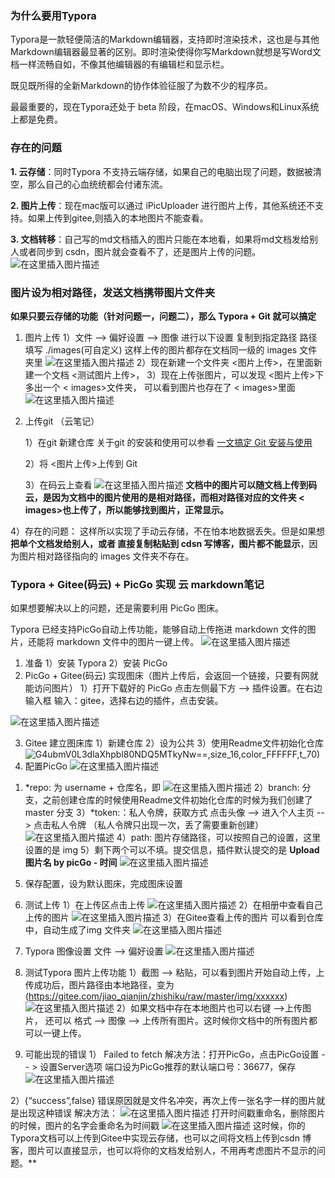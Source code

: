 ### 为什么要用Typora

Typora是一款轻便简洁的Markdown编辑器，支持即时渲染技术，这也是与其他Markdown编辑器最显著的区别。即时渲染使得你写Markdown就想是写Word文档一样流畅自如，不像其他编辑器的有编辑栏和显示栏。

既见既所得的全新Markdown的协作体验征服了为数不少的程序员。

最最重要的，现在Typora还处于 beta 阶段，在macOS、Windows和Linux系统上都是免费。

### 存在的问题
**1. 云存储**：同时Typora 不支持云端存储，如果自己的电脑出现了问题，数据被清空，那么自己的心血统统都会付诸东流。

**2. 图片上传**：现在mac版可以通过 iPicUploader 进行图片上传，其他系统还不支持。如果上传到gitee,则插入的本地图片不能查看。

**3. 文档转移**：自己写的md文档插入的图片只能在本地看，如果将md文档发给别人或者同步到 csdn，图片就会查看不了，还是图片上传的问题。
![在这里插入图片描述](https://img-blog.csdnimg.cn/2020060218380214.png)

### 图片设为相对路径，发送文档携带图片文件夹
**如果只要云存储的功能（针对问题一，问题二），那么 Typora + Git 就可以搞定**
1. 图片上传
1）文件 --> 偏好设置 --> 图像
进行以下设置 
复制到指定路径
路径填写 ./images(可自定义)
这样上传的图片都存在文档同一级的 images 文件夹里
![在这里插入图片描述](https://img-blog.csdnimg.cn/20200602184300407.png?x-oss-process=image/watermark,type_ZmFuZ3poZW5naGVpdGk,shadow_10,text_aHR0cHM6Ly9ibG9nLmNzZG4ubmV0L3dlaXhpbl80NDQ5MTkyNw==,size_16,color_FFFFFF,t_70)
2）现在新建一个文件夹 <图片上传>，在里面新建一个文档 <测试图片上传>，
3）现在上传张图片，可以发现 <图片上传>下多出一个 < images>文件夹， 可以看到图片也存在了 < images>里面
![在这里插入图片描述](https://img-blog.csdnimg.cn/202006021852338.png?x-oss-process=image/watermark,type_ZmFuZ3poZW5naGVpdGk,shadow_10,text_aHR0cHM6Ly9ibG9nLmNzZG4ubmV0L3dlaXhpbl80NDQ5MTkyNw==,size_16,color_FFFFFF,t_70)

2. 上传git （云笔记）

	1）在git 新建仓库
	关于git 的安装和使用可以参看  [一文搞定 Git 安装与使用](https://blog.csdn.net/weixin_44491927/article/details/106501848)
	
	2）将 <图片上传>上传到 Git
	
	3）在码云上查看
![在这里插入图片描述](https://img-blog.csdnimg.cn/2020060219280775.png?x-oss-process=image/watermark,type_ZmFuZ3poZW5naGVpdGk,shadow_10,text_aHR0cHM6Ly9ibG9nLmNzZG4ubmV0L3dlaXhpbl80NDQ5MTkyNw==,size_16,color_FFFFFF,t_70)
**文档中的图片可以随文档上传到码云，是因为文档中的图片使用的是相对路径，而相对路径对应的文件夹 < images>也上传了，所以能够找到图片，正常显示。**

4）存在的问题：
这样所以实现了手动云存储，不在怕本地数据丢失。但是如果想**把单个文档发给别人，或者 直接复制粘贴到 cdsn 写博客，图片都不能显示**，因为图片相对路径指向的 images 文件夹不存在。
### Typora + Gitee(码云) + PicGo 实现 云 markdown笔记
如果想要解决以上的问题，还是需要利用 PicGo 图床。

Typora 已经支持PicGo自动上传功能，能够自动上传拖进 markdown 文件的图片，还能将 markdown 文件中的图片一键上传。
![在这里插入图片描述](https://img-blog.csdnimg.cn/20200603083346894.png?x-oss-process=image/watermark,type_ZmFuZ3poZW5naGVpdGk,shadow_10,text_aHR0cHM6Ly9ibG9nLmNzZG4ubmV0L3dlaXhpbl80NDQ5MTkyNw==,size_16,color_FFFFFF,t_70)
1. 准备
1）安装 Typora
2）安装 PicGo
2. PicGo + Gitee(码云) 实现图床（图片上传后，会返回一个链接，只要有网就能访问图片）
1）打开下载好的 PicGo
点击左侧最下方 --> 插件设置。在右边输入框 输入：gitee，选择右边的插件，点击安装。

![在这里插入图片描述](https://img-blog.csdnimg.cn/20200603160445832.png?x-oss-process=image/watermark,type_ZmFuZ3poZW5naGVpdGk,shadow_10,text_aHR0cHM6Ly9ibG9nLmNzZG4ubmV0L3dlaXhpbl80NDQ5MTkyNw==,size_16,color_FFFFFF,t_70)

3. Gitee 建立图床库
1）新建仓库
2）设为公共
3）使用Readme文件初始化仓库
![G4ubmV0L3dlaXhpbl80NDQ5MTkyNw==,size_16,color_FFFFFF,t_70)](https://img-blog.csdnimg.cn/20200603161129165.png?x-oss-process=image/watermark,type_ZmFuZ3poZW5naGVpdGk,shadow_10,text_aHR0cHM6Ly9ibG9nLmNzZG4ubmV0L3dlaXhpbl80NDQ5MTkyNw==,size_16,color_FFFFFF,t_70)
4. 配置PicGo
![在这里插入图片描述](https://img-blog.csdnimg.cn/20200603085404567.png?x-oss-process=image/watermark,type_ZmFuZ3poZW5naGVpdGk,shadow_10,text_aHR0cHM6Ly9ibG9nLmNzZG4ubmV0L3dlaXhpbl80NDQ5MTkyNw==,size_16,color_FFFFFF,t_70)
1) *repo: 为 username + 仓库名，即
![在这里插入图片描述](https://img-blog.csdnimg.cn/20200603085344136.png)
2）branch: 分支，之前创建仓库的时候使用Readme文件初始化仓库的时候为我们创建了master 分支
3）*token:：私人令牌，获取方式
点击头像 --> 进入个人主页 --> 点击私人令牌  （私人令牌只出现一次，丢了需要重新创建）
![在这里插入图片描述](https://img-blog.csdnimg.cn/20200603154741326.png?x-oss-process=image/watermark,type_ZmFuZ3poZW5naGVpdGk,shadow_10,text_aHR0cHM6Ly9ibG9nLmNzZG4ubmV0L3dlaXhpbl80NDQ5MTkyNw==,size_16,color_FFFFFF,t_70)
4）path: 图片存储路径，可以按照自己的设置，这里设置的是 img
5）剩下两个可以不填。提交信息，插件默认提交的是 **Upload 图片名 by picGo - 时间**
![在这里插入图片描述](https://img-blog.csdnimg.cn/20200603155540190.png)
5. 保存配置，设为默认图床，完成图床设置
6. 测试上传
1）在上传区点击上传
![在这里插入图片描述](https://img-blog.csdnimg.cn/20200603155303877.png?x-oss-process=image/watermark,type_ZmFuZ3poZW5naGVpdGk,shadow_10,text_aHR0cHM6Ly9ibG9nLmNzZG4ubmV0L3dlaXhpbl80NDQ5MTkyNw==,size_16,color_FFFFFF,t_70)
2）在相册中查看自己上传的图片
![在这里插入图片描述](https://img-blog.csdnimg.cn/20200603155335165.png?x-oss-process=image/watermark,type_ZmFuZ3poZW5naGVpdGk,shadow_10,text_aHR0cHM6Ly9ibG9nLmNzZG4ubmV0L3dlaXhpbl80NDQ5MTkyNw==,size_16,color_FFFFFF,t_70)
3）在Gitee查看上传的图片
可以看到仓库中，自动生成了img 文件夹
![在这里插入图片描述](https://img-blog.csdnimg.cn/20200603155849340.png?x-oss-process=image/watermark,type_ZmFuZ3poZW5naGVpdGk,shadow_10,text_aHR0cHM6Ly9ibG9nLmNzZG4ubmV0L3dlaXhpbl80NDQ5MTkyNw==,size_16,color_FFFFFF,t_70)
7. Typora 图像设置
文件 --> 偏好设置
![在这里插入图片描述](https://img-blog.csdnimg.cn/20200603160245417.png?x-oss-process=image/watermark,type_ZmFuZ3poZW5naGVpdGk,shadow_10,text_aHR0cHM6Ly9ibG9nLmNzZG4ubmV0L3dlaXhpbl80NDQ5MTkyNw==,size_16,color_FFFFFF,t_70)
8. 测试Typora 图片上传功能
1）截图 --> 粘贴，可以看到图片开始自动上传，上传成功后，图片路径由本地路径，变为  (https://gitee.com/jiao_qianjin/zhishiku/raw/master/img/xxxxxx)
![在这里插入图片描述](https://img-blog.csdnimg.cn/20200603161735470.gif)
2）如果文档中存在本地图片也可以右键 -->上传图片，
还可以  格式 --> 图像 --> 上传所有图片。这时候你文档中的所有图片都可以一键上传。

9. 可能出现的错误
1） Failed to fetch
解决方法：打开PicGo，点击PicGo设置 -- > 设置Server选项
端口设为PicGo推荐的默认端口号：36677，保存
![在这里插入图片描述](https://img-blog.csdnimg.cn/20200603162640805.png?x-oss-process=image/watermark,type_ZmFuZ3poZW5naGVpdGk,shadow_10,text_aHR0cHM6Ly9ibG9nLmNzZG4ubmV0L3dlaXhpbl80NDQ5MTkyNw==,size_16,color_FFFFFF,t_70)

2）{“success”,false}
错误原因就是文件名冲突，再次上传一张名字一样的图片就是出现这种错误
解决方法：
![在这里插入图片描述](https://img-blog.csdnimg.cn/2020060316282677.png?x-oss-process=image/watermark,type_ZmFuZ3poZW5naGVpdGk,shadow_10,text_aHR0cHM6Ly9ibG9nLmNzZG4ubmV0L3dlaXhpbl80NDQ5MTkyNw==,size_16,color_FFFFFF,t_70)
打开时间戳重命名，删除图片的时候，图片的名字会重命名为时间戳
![在这里插入图片描述](https://img-blog.csdnimg.cn/20200603163237992.png)
这时候，你的Typora文档可以上传到Gitee中实现云存储，也可以之间将文档上传到csdn 博客，图片可以直接显示，也可以将你的文档发给别人，不用再考虑图片不显示的问题。**